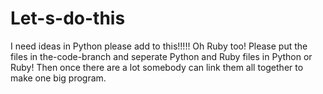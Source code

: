 # Let-s-do-this

I need ideas in Python please add to this!!!!!
Oh Ruby too!
Please put the files in the-code-branch and seperate Python and Ruby files in Python or Ruby!
Then once there are a lot somebody can link them all together to make one big program.
